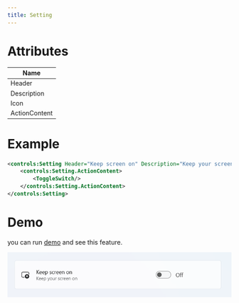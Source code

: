 ```yaml
---
title: Setting
---
```


# Attributes

| Name |
|-|
|Header|
|Description|
|Icon|
|ActionContent|

# Example

```xml
<controls:Setting Header="Keep screen on" Description="Keep your screen on" Icon="&#xE7FB;">
    <controls:Setting.ActionContent>
        <ToggleSwitch/>
    </controls:Setting.ActionContent>
</controls:Setting>
```

# Demo
you can run [demo](https://github.com/ghost1372/SettingsUI) and see this feature.

![SettingsUI](https://raw.githubusercontent.com/ghost1372/Resources/main/SettingsUI/Samples/Setting.png)
